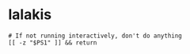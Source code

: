 # lalakis


```shell
# If not running interactively, don't do anything
[[ -z "$PS1" ]] && return
```
